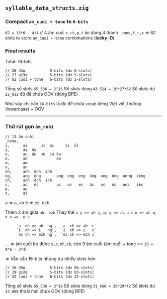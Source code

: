 ## `syllable_data_structs.zig`

### Compact `am_cuoi + tone` to `6-bits`

`62 = 13*6 - 4*4` // 4 âm cuối `c,ch,p,t` ko dùng 4 thanh `_none,f,r,x`
=> 62 slots to store `am_cuoi + tone` combinations (__lucky :D__)

### Final results

Total: 16-bits

    // 26 đầu           5-bits (dư 6-slots)
    // 27 giữa          5-bits (dư 5-slots)
    // 62 cuối + tone   6-bits (dư 2-slots)

Tổng số slots `65_536 = 2^16`
Số slots dùng `43_524 = 26*27*62`
Số slots dư   `22_012` đủ để chứa OOV (dùng BPE)

Như vậy chỉ cần `16-bits` là đủ để chứa `vocab` tiếng Việt viết thường (lowercase) + OOV

- - -

### Thử rút gọn `âm_cuối`

    // 13 âm cuối
    _none,    
    i,      ai      ưi  ui     oi  ôi
    y,      ay  ây
    u,      au  âu  ưu  iu êu 
    o,      ao             eo
    m,      am 
    n,      an
    nh,     anh  ênh  inh
    ng,     ang  êng       ung  ưng  eng  âng  ong  ông  ương  iêng
    ch,     ach  êch  ich
    c,      ac   êc        uc   ưc   ec   âc   oc   ôc   ươc   iêc
    p,      ap
    t,      at
a =>  a,  ah
ê => ez, ezh

Thêm 2 âm giữa `ah, ezh`
Thay thế `a y => ah i`, `az y => az i`
         `a o => ah u`, ` e o =>  e u`

         `a  nh => ah  ng`,  `a  ch => ah  c`
         `i  nh => i   ng`,  `i  ch => i   c`
         `ez nh => ezh ng`,  `ez ch => ezh c`
...
=> âm cuối bỏ được `y,o,nh,ch`, còn 9 âm cuối (âm cuối + tone <= `38 = 9*6 - 3*4`)

=> Vẫn cần 16-bits nhưng dư nhiều slots hơn

    // 26 đầu           5-bits (dư 06-slots)
    // 29 giữa          5-bits (dư 03-slots)
    // 42 cuối + tone   6-bits (dư 22-slots)

Tổng số slots `65_536 = 2^16`
Số slots dùng `31_668 = 26*29*42`
Số slots dư   `33_868` thoải mái chứa OOV (dùng BPE)
